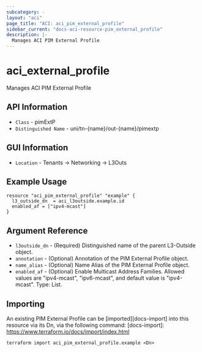 ```yaml
---
subcategory: -
layout: "aci"
page_title: "ACI: aci_pim_external_profile"
sidebar_current: "docs-aci-resource-pim_external_profile"
description: |-
  Manages ACI PIM External Profile
---
```


# aci_external_profile #

Manages ACI PIM External Profile

## API Information ##

* `Class` - pimExtP
* `Distinguished Name` - uni/tn-{name}/out-{name}/pimextp

## GUI Information ##

* `Location` - Tenants -> Networking -> L3Outs

## Example Usage ##

```hcl
resource "aci_pim_external_profile" "example" {
  l3_outside_dn  = aci_l3outside.example.id
  enabled_af = ["ipv4-mcast"]
}
```

## Argument Reference ##

* `l3outside_dn` - (Required) Distinguished name of the parent L3-Outside object.
* `annotation` - (Optional) Annotation of the PIM External Profile object.
* `name_alias` - (Optional) Name Alias of the PIM External Profile object.
* `enabled_af` - (Optional) Enable Multicast Address Families. Allowed values are "ipv4-mcast", "ipv6-mcast", and default value is "ipv4-mcast". Type: List.

## Importing ##

An existing PIM External Profile can be [imported][docs-import] into this resource via its Dn, via the following command:
[docs-import]: https://www.terraform.io/docs/import/index.html

```
terraform import aci_pim_external_profile.example <Dn>
```